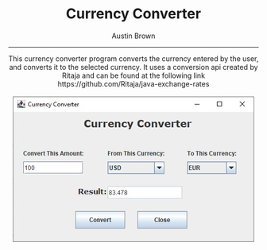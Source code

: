 <h1 align="center">Currency Converter</h1>
<p align="center"> 
	Austin Brown
</p>


-----


<p align="center">
    This currency converter program converts the currency entered by the user, 		and converts it to the selected currency. It uses a conversion api created by 	  Ritaja and can be found at the following link
    <br>
	https://github.com/Ritaja/java-exchange-rates
	<br>
	<br>
	<img  align="center" src="https://github.com/austinbrown99/Currency-Converter/blob/main/Screenshot%202021-03-12%20183500.jpg"
     	alt="Sorting Algorithm Application">
<p>

